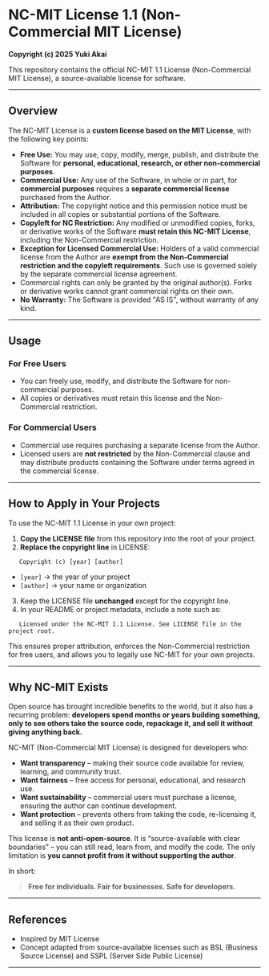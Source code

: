 
# NC-MIT License 1.1 (Non-Commercial MIT License)

**Copyright (c) 2025 Yuki Akai**

This repository contains the official NC-MIT 1.1 License (Non-Commercial MIT License), a source-available license for software.

---

## Overview

The NC-MIT License is a **custom license based on the MIT License**, with the following key points:

- **Free Use:** You may use, copy, modify, merge, publish, and distribute the Software for **personal, educational, research, or other non-commercial purposes**.
- **Commercial Use:** Any use of the Software, in whole or in part, for **commercial purposes** requires a **separate commercial license** purchased from the Author.
- **Attribution:** The copyright notice and this permission notice must be included in all copies or substantial portions of the Software.
- **Copyleft for NC Restriction:** Any modified or unmodified copies, forks, or derivative works of the Software **must retain this NC-MIT License**, including the Non-Commercial restriction.
- **Exception for Licensed Commercial Use:** Holders of a valid commercial license from the Author are **exempt from the Non-Commercial restriction and the copyleft requirements**. Such use is governed solely by the separate commercial license agreement.
- Commercial rights can only be granted by the original author(s). Forks or derivative works cannot grant commercial rights on their own.
- **No Warranty:** The Software is provided "AS IS", without warranty of any kind.

---

## Usage

### For Free Users
- You can freely use, modify, and distribute the Software for non-commercial purposes.
- All copies or derivatives must retain this license and the Non-Commercial restriction.

### For Commercial Users
- Commercial use requires purchasing a separate license from the Author.
- Licensed users are **not restricted** by the Non-Commercial clause and may distribute products containing the Software under terms agreed in the commercial license.

---

## How to Apply in Your Projects

To use the NC-MIT 1.1 License in your own project:

1. **Copy the LICENSE file** from this repository into the root of your project.
2. **Replace the copyright line** in LICENSE:

```text
   Copyright (c) [year] [author]
````

* `[year]` → the year of your project
* `[author]` → your name or organization

3. Keep the LICENSE file **unchanged** except for the copyright line.
4. In your README or project metadata, include a note such as:

```text
   Licensed under the NC-MIT 1.1 License. See LICENSE file in the project root.
```

This ensures proper attribution, enforces the Non-Commercial restriction for free users, and allows you to legally use NC-MIT for your own projects.

---

## Why NC-MIT Exists

Open source has brought incredible benefits to the world, but it also has a recurring problem:
**developers spend months or years building something, only to see others take the source code, repackage it, and sell it without giving anything back.**

NC-MIT (Non-Commercial MIT License) is designed for developers who:

* **Want transparency** – making their source code available for review, learning, and community trust.
* **Want fairness** – free access for personal, educational, and research use.
* **Want sustainability** – commercial users must purchase a license, ensuring the author can continue development.
* **Want protection** – prevents others from taking the code, re-licensing it, and selling it as their own product.

This license is **not anti-open-source**. It is “source-available with clear boundaries” – you can still read, learn from, and modify the code.
The only limitation is **you cannot profit from it without supporting the author**.

In short:

> **Free for individuals. Fair for businesses. Safe for developers.**

---

## References

* Inspired by MIT License
* Concept adapted from source-available licenses such as BSL (Business Source License) and SSPL (Server Side Public License)

---
